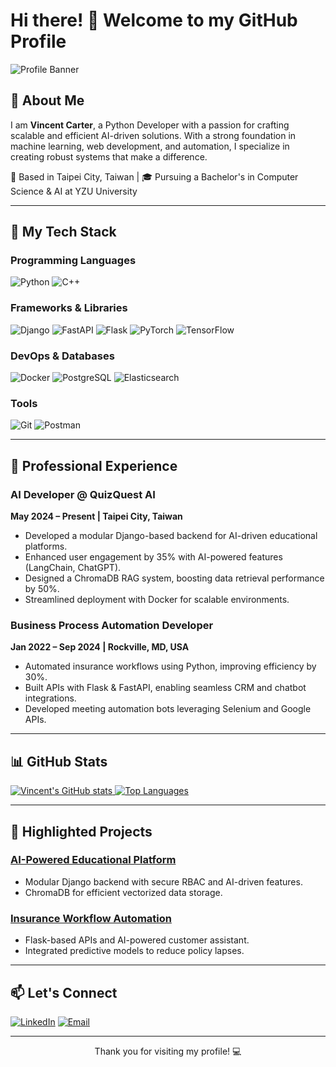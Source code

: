# Hi there! 👋 Welcome to my GitHub Profile

![Profile Banner](./images/computer.gif)

## 🚀 About Me

I am **Vincent Carter**, a Python Developer with a passion for crafting scalable and efficient AI-driven solutions. With a strong foundation in machine learning, web development, and automation, I specialize in creating robust systems that make a difference.

📍 Based in Taipei City, Taiwan | 🎓 Pursuing a Bachelor's in Computer Science & AI at YZU University

---

## 🔧 My Tech Stack

### Programming Languages
![Python](https://img.shields.io/badge/Python-3776AB?style=for-the-badge&logo=python&logoColor=white)
![C++](https://img.shields.io/badge/C%2B%2B-00599C?style=for-the-badge&logo=c%2B%2B&logoColor=white)

### Frameworks & Libraries
![Django](https://img.shields.io/badge/Django-092E20?style=for-the-badge&logo=django&logoColor=white)
![FastAPI](https://img.shields.io/badge/FastAPI-009688?style=for-the-badge&logo=fastapi&logoColor=white)
![Flask](https://img.shields.io/badge/Flask-000000?style=for-the-badge&logo=flask&logoColor=white)
![PyTorch](https://img.shields.io/badge/PyTorch-EE4C2C?style=for-the-badge&logo=pytorch&logoColor=white)
![TensorFlow](https://img.shields.io/badge/TensorFlow-FF6F00?style=for-the-badge&logo=tensorflow&logoColor=white)

### DevOps & Databases
![Docker](https://img.shields.io/badge/Docker-2496ED?style=for-the-badge&logo=docker&logoColor=white)
![PostgreSQL](https://img.shields.io/badge/PostgreSQL-336791?style=for-the-badge&logo=postgresql&logoColor=white)
![Elasticsearch](https://img.shields.io/badge/Elasticsearch-005571?style=for-the-badge&logo=elasticsearch&logoColor=white)

### Tools
![Git](https://img.shields.io/badge/Git-F05032?style=for-the-badge&logo=git&logoColor=white)
![Postman](https://img.shields.io/badge/Postman-FF6C37?style=for-the-badge&logo=postman&logoColor=white)

---

## 💼 Professional Experience

### AI Developer @ QuizQuest AI
**May 2024 – Present | Taipei City, Taiwan**
- Developed a modular Django-based backend for AI-driven educational platforms.
- Enhanced user engagement by 35% with AI-powered features (LangChain, ChatGPT).
- Designed a ChromaDB RAG system, boosting data retrieval performance by 50%.
- Streamlined deployment with Docker for scalable environments.

### Business Process Automation Developer
**Jan 2022 – Sep 2024 | Rockville, MD, USA**
- Automated insurance workflows using Python, improving efficiency by 30%.
- Built APIs with Flask & FastAPI, enabling seamless CRM and chatbot integrations.
- Developed meeting automation bots leveraging Selenium and Google APIs.

---

## 📊 GitHub Stats

<a href="https://github.com/purleaf">
  <img src="https://github-readme-stats.vercel.app/api?username=purleaf&show_icons=true&theme=tokyonight" alt="Vincent's GitHub stats"/>
</a>
<a href="https://github.com/purleaf">
  <img src="https://github-readme-stats.vercel.app/api/top-langs/?username=purleaf&layout=compact&theme=tokyonight" alt="Top Languages"/>
</a>

---

## 🌟 Highlighted Projects

### [AI-Powered Educational Platform](https://github.com/vincentcarter/ai-edu-platform)
- Modular Django backend with secure RBAC and AI-driven features.
- ChromaDB for efficient vectorized data storage.

### [Insurance Workflow Automation](https://github.com/vincentcarter/insurance-automation)
- Flask-based APIs and AI-powered customer assistant.
- Integrated predictive models to reduce policy lapses.

---

## 📫 Let's Connect

[![LinkedIn](https://img.shields.io/badge/LinkedIn-0A66C2?style=for-the-badge&logo=linkedin&logoColor=white)](https://linkedin.com/in/purleaf)
[![Email](https://img.shields.io/badge/Email-EA4335?style=for-the-badge&logo=gmail&logoColor=white)](mailto:vincent.carter@myyahoo.com)

---

<p align="center">Thank you for visiting my profile! 💻</p>
